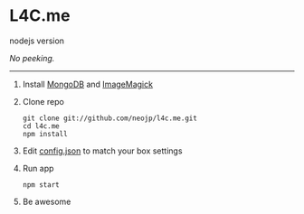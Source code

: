 L4C.me
================

nodejs version

_No peeking._

---

1. Install [MongoDB](http://www.mongodb.org/display/DOCS/Quickstart) and [ImageMagick](http://www.imagemagick.org/)

2. Clone repo

   ```
   git clone git://github.com/neojp/l4c.me.git
   cd l4c.me
   npm install
   ```

3. Edit [config.json](https://github.com/neojp/l4c.me/blob/master/config.json.sample) to match your box settings

4. Run app

   ```
   npm start
   ```

5. Be awesome